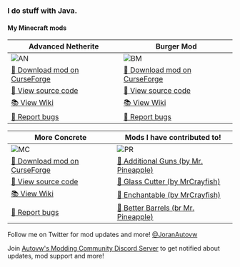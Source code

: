 ### I do stuff with Java.

#### My Minecraft mods

| Advanced Netherite | Burger Mod |
|--------------------|------------|
|![AN](https://i.postimg.cc/d0MjycfS/background-advancednetherite.png)|![BM](https://i.postimg.cc/xdPcMj9W/background-burgermod-2-0-bricks.png)|
| [💾 Download mod on CurseForge](https://www.curseforge.com/minecraft/mc-mods/advanced-netherite) | [💾 Download mod on CurseForge](https://www.curseforge.com/minecraft/mc-mods/autovws-burger-mod) |
| [📘 View source code](https://github.com/Autovw/AdvancedNetherite) | [📘 View source code](https://github.com/Autovw/BurgerMod) |
| [📚 View Wiki](https://github.com/Autovw/AdvancedNetherite/wiki) | [📚 View Wiki](https://github.com/Autovw/BurgerMod/wiki) |
| [🐛 Report bugs](https://github.com/Autovw/AdvancedNetherite/issues/new) | [🐛 Report bugs](https://github.com/Autovw/BurgerMod/issues/new) |

| More Concrete | Mods I have contributed to! |
|---------------|-----------------------------------------------------------------------|
|![MC](https://i.postimg.cc/g2WTZPdr/More-Concrete-Banner.png)|![PR](https://i.postimg.cc/6Q0qhQXm/modsivecontributedto.png)|
| [💾 Download mod on CurseForge](https://www.curseforge.com/minecraft/mc-mods/more-concrete) | [📘 Additional Guns (by Mr. Pineapple)](https://github.com/Mr-Pineapple/AdditionalGuns) |
| [📘 View source code](https://github.com/Autovw/MoreConcrete) | [📘 Glass Cutter (by MrCrayfish)](https://github.com/MrCrayfish/GlassCutter) |
| [📚 View Wiki](https://github.com/Autovw/MoreConcrete/wiki) | [📘 Enchantable (by MrCrayfish)](https://github.com/MrCrayfish/Enchantable) |
| [🐛 Report bugs](https://github.com/Autovw/MoreConcrete/issues/new) | [📘 Better Barrels (br Mr. Pineapple)](https://github.com/Mr-Pineapple/BetterBarrels) |

Follow me on Twitter for mod updates and more! [@JoranAutovw](https://twitter.com/JoranAutovw)

Join [Autovw's Modding Community Discord Server](https://discord.com/invite/KP3BBatuw5) to get notified about updates, mod support and more!
